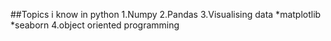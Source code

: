 ##Topics i know in python
1.Numpy
2.Pandas
3.Visualising data
*matplotlib
*seaborn
4.object oriented programming
